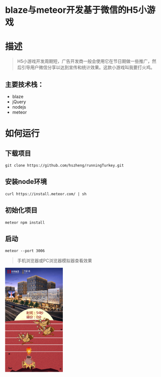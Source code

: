 # blaze与meteor开发基于微信的H5小游戏
# 描述
>H5小游戏开发周期短，广告开发商一般会使用它在节日期做一些推广，然后引导用户微信分享以达到宣传和统计效果。这款小游戏叫我要打火鸡。
## 主要技术栈：
- blaze
- jQuery
- nodejs
- meteor
# 如何运行
## 下载项目
    git clone https://github.com/hszheng/runningTurkey.git
## 安装node环境
    curl https://install.meteor.com/ | sh
## 初始化项目
    meteor npm install
## 启动
    meteor --port 3006
> 手机浏览器或PC浏览器模拟器查看效果
<img src="public/game.png" width="187.5" height="338.5" style="display:inine-block">

